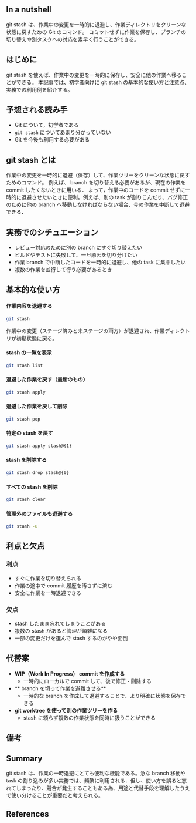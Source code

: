 

## In a nutshell
git stash は、作業中の変更を一時的に退避し、作業ディレクトリをクリーンな状態に戻すための Git のコマンド。
コミットせずに作業を保存し、ブランチの切り替えや別タスクへの対応を素早く行うことができる。


## はじめに

git stash を使えば、作業中の変更を一時的に保存し、安全に他の作業へ移ることができる。
本記事では、初学者向けに git stash の基本的な使い方と注意点、実務での利用例を紹介する。


## 予想される読み手
 - Git について，初学者である
 - `git stash` についてあまり分かっていない
 - Git を今後も利用する必要がある



## git stash とは

作業中の変更を一時的に退避（保存）して、作業ツリーをクリーンな状態に戻すためのコマンド。
例えば、 branch を切り替える必要があるが、現在の作業を commit したくないときに用いる．
よって，作業中のコードを commit せずに一時的に退避させたいときに便利。例えば、別の task が割りこんだり、バグ修正のために他の branch へ移動しなければならない場合、今の作業を中断して退避できる．



## 実務でのシチュエーション

- レビュー対応のために別の branch にすぐ切り替えたい
- ビルドやテストに失敗して、一旦原因を切り分けたい
- 作業 branch で中断したコードを一時的に退避し、他の task に集中したい
- 複数の作業を並行して行う必要があるとき



## 基本的な使い方

#### 作業内容を退避する
```bash
git stash
```
作業中の変更（ステージ済みと未ステージの両方）が退避され、作業ディレクトリが初期状態に戻る。


#### stash の一覧を表示
```bash
git stash list
```

#### 退避した作業を戻す（最新のもの）
```bash
git stash apply
```

#### 退避した作業を戻して削除
```bash
git stash pop
```

#### 特定の stash を戻す
```bash
git stash apply stash@{1}
```

#### stash を削除する
```bash
git stash drop stash@{0}
```

#### すべての stash を削除
```bash
git stash clear
```

#### 管理外のファイルも退避する
```bash
git stash -u
```

## 利点と欠点

### 利点

- すぐに作業を切り替えられる
- 作業の途中で commit 履歴を汚さずに済む
- 安全に作業を一時退避できる


### 欠点

- stash したまま忘れてしまうことがある
- 複数の stash があると管理が煩雑になる
- 一部の変更だけを選んで stash するのがやや面倒



## 代替案

- **WIP（Work In Progress） commit を作成する**
  - 一時的にローカルで commit して、後で修正・削除する
- ** branch を切って作業を避難させる**
  - 一時的な branch を作成して退避することで、より明確に状態を保存できる
- **git worktree を使って別の作業ツリーを作る**
  - stash に頼らず複数の作業状態を同時に扱うことができる


## 備考



## Summary

git stash は、作業の一時退避にとても便利な機能である。急な branch 移動や task の割り込みが多い実務では、頻繁に利用される．但し、使い方を誤ると忘れてしまったり、競合が発生することもある為、用途と代替手段を理解したうえで使い分けることが重要だと考えられる。

## References


